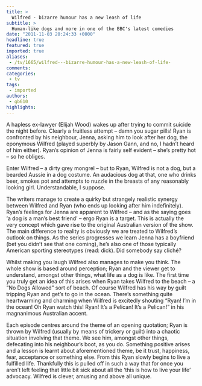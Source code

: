```yaml
---
title: >
  Wilfred - bizarre humour has a new leash of life
subtitle: >
  Human-like dogs and more in one of the BBC's latest comedies
date: "2011-11-03 20:24:33 +0000"
headline: true
featured: true
imported: true
aliases:
 - /tv/1665/wilfred---bizarre-humour-has-a-new-leash-of-life-
comments:
categories:
 - tv
tags:
 - imported
authors:
 - gb610
highlights:
---
```


A hapless ex-lawyer (Elijah Wood) wakes up after trying to commit suicide the night before. Clearly a fruitless attempt – damn you sugar pills! Ryan is confronted by his neighbour, Jenna, asking him to look after her dog, the eponymous Wilfred (played superbly by Jason Gann, and no, I hadn’t heard of him either). Ryan’s opinion of Jenna is fairly self evident – she’s pretty hot – so he obliges.

Enter Wilfred – a dirty grey mongrel – but to Ryan, Wilfred is not a dog, but a bearded Aussie in a dog costume. An audacious dog at that, one who drinks beer, smokes pot and attempts to nuzzle in the breasts of any reasonably looking girl. Understandable, I suppose.

The writers manage to create a quirky but strangely realistic synergy between Wilfred and Ryan (who ends up looking after him indefinitely). Ryan’s feelings for Jenna are apparent to Wilfred – and as the saying goes ‘a dog is a man’s best friend’ – ergo Ryan is a target. This is actually the very concept which gave rise to the original Australian version of the show. The main difference to reality is obviously we are treated to Wilfred’s outlook on things. As the series progresses we learn Jenna has a boyfriend (bet you didn’t see that one coming), he’s also one of those typically American sporting stereotypes (read: dick). Did somebody say cliché?

Whilst making you laugh Wilfred also manages to make you think. The whole show is based around perception; Ryan and the viewer get to understand, amongst other things, what life as a dog is like. The first time you truly get an idea of this arises when Ryan takes Wilfred to the beach – a “No Dogs Allowed” sort of beach. Of course Wilfred has his way by guilt tripping Ryan and get’s to go in the ocean. There’s something quite heartwarming and charming when Wilfred is excitedly shouting “Ryan! I’m in the ocean! Oh Ryan watch this! Ryan! It’s a Pelican! It’s a Pelican!” in his magnanimous Australian accent.

Each episode centres around the theme of an opening quotation; Ryan is thrown by Wilfred (usually by means of trickery or guilt) into a chaotic situation involving that theme. We see him, amongst other things, defecating into his neighbour’s boot, as you do. Something positive arises and a lesson is learnt about aforementioned theme, be it trust, happiness, fear, acceptance or something else. From this Ryan slowly begins to live a fulfilled life. Thankfully this is pulled off in such a way that for once you aren’t left feeling that little bit sick about all the ‘this is how to live your life’ advocacy. Wilfred is clever, amusing and above all unique.
